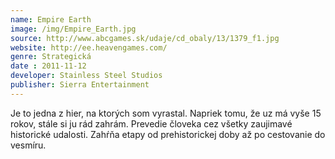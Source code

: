 ```yaml
---
name: Empire Earth
image: /img/Empire_Earth.jpg
source: http://www.abcgames.sk/udaje/cd_obaly/13/1379_f1.jpg
website: http://ee.heavengames.com/
genre: Strategická
date : 2011-11-12
developer: Stainless Steel Studios
publisher: Sierra Entertainment
---
```


Je to jedna z hier, na ktorých som vyrastal.
Napriek tomu, že uz má vyše 15 rokov, stále si ju rád zahrám.
Prevedie človeka cez všetky zaujimavé historické udalosti.
Zahŕňa etapy od prehistorickej doby až po cestovanie do vesmíru.
